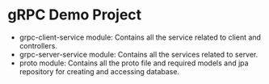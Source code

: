 # gRPC Demo Project

- grpc-client-service module: Contains all the service related to client and controllers.
- grpc-server-service module: Contains all the services related to server.
- proto module: Contains all the proto file and required models and jpa repository for creating and accessing database.

